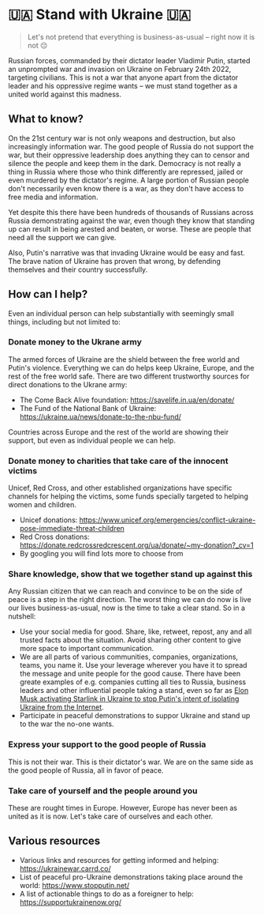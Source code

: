 # 🇺🇦 Stand with Ukraine 🇺🇦

> Let's not pretend that everything is business-as-usual – right now it is not 😔

Russian forces, commanded by their dictator leader Vladimir Putin, started an unprompted war and invasion on Ukraine on February 24th 2022, targeting civilians. This is not a war that anyone apart from the dictator leader and his oppressive regime wants – we must stand together as a united world against this madness.

## What to know?

On the 21st century war is not only weapons and destruction, but also increasingly information war. The good people of Russia do not support the war, but their oppressive leadership does anything they can to censor and silence the people and keep them in the dark. Democracy is not really a thing in Russia where those who think differently are repressed, jailed or even murdered by the dictator's regime. A large portion of Russian people don't necessarily even know there is a war, as they don't have access to free media and information.

Yet despite this there have been hundreds of thousands of Russians across Russia demonstrating against the war, even though they know that standing up can result in being arested and beaten, or worse. These are people that need all the support we can give.

Also, Putin's narrative was that invading Ukraine would be easy and fast. The brave nation of Ukraine has proven that wrong, by defending themselves and their country successfully.

## How can I help?

Even an individual person can help substantially with seemingly small things, including but not limited to:

### Donate money to the Ukrane army

The armed forces of Ukraine are the shield between the free world and Putin's violence. Everything we can do helps keep Ukraine, Europe, and the rest of the free world safe. There are two different trustworthy sources for direct donations to the Ukrane army:

* The Come Back Alive foundation: https://savelife.in.ua/en/donate/
* The Fund of the National Bank of Ukraine: https://ukraine.ua/news/donate-to-the-nbu-fund/

Countries across Europe and the rest of the world are showing their support, but even as individual people we can help.

### Donate money to charities that take care of the innocent victims

Unicef, Red Cross, and other established organizations have specific channels for helping the victims, some funds specially targeted to helping women and children.

* Unicef donations: https://www.unicef.org/emergencies/conflict-ukraine-pose-immediate-threat-children
* Red Cross donations: https://donate.redcrossredcrescent.org/ua/donate/~my-donation?_cv=1
* By googling you will find lots more to choose from

### Share knowledge, show that we together stand up against this

Any Russian citizen that we can reach and convince to be on the side of peace is a step in the right direction. The worst thing we can do now is live our lives business-as-usual, now is the time to take a clear stand. So in a nutshell:

* Use your social media for good. Share, like, retweet, repost, any and all trusted facts about the situation. Avoid sharing other content to give more space to important communication.
* We are all parts of various communities, companies, organizations, teams, you name it. Use your leverage wherever you have it to spread the message and unite people for the good cause. There have been greate examples of e.g. companies cutting all ties to Russia, business leaders and other influential people taking a stand, even so far as [Elon Musk activating Starlink in Ukraine to stop Putin's intent of isolating Ukraine from the Internet](https://twitter.com/FedorovMykhailo/status/1497543633293266944?s=20&t=2s4MsspUqLKM_zJqmlGADA).
* Participate in peaceful demonstrations to suppor Ukraine and stand up to the war the no-one wants.

### Express your support to the good people of Russia

This is not their war. This is their dictator's war. We are on the same side as the good people of Russia, all in favor of peace.

### Take care of yourself and the people around you

These are rought times in Europe. However, Europe has never been as united as it is now. Let's take care of ourselves and each other.

## Various resources

* Various links and resources for getting informed and helping: https://ukrainewar.carrd.co/
* List of peaceful pro-Ukraine demonstrations taking place around the world: https://www.stopputin.net/
* A list of actionable things to do as a foreigner to help: https://supportukrainenow.org/
